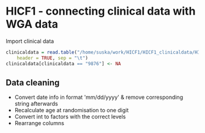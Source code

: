 HICF1 - connecting clinical data with WGA data
========================================================

Import clinical data


```r
clinicaldata = read.table("/home/suska/work/HICF1/HICF1_clinicaldata/HICF1_clinicaldata_raw/HICF1_clinicaldata.txt", 
    header = TRUE, sep = "\t")
clinicaldata[clinicaldata == "9876"] <- NA
```


Data cleaning
-------------
- Convert date info in format 'mm/dd/yyyy' & remove corresponding string afterwards
- Recalculate age at randomisation to one digit
- Convert int to factors with the correct levels
- Rearrange columns









